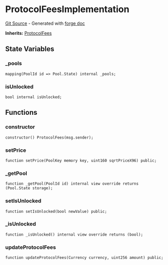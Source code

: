 # ProtocolFeesImplementation
[Git Source](https://github.com/uniswap/v4-core/blob/80311e34080fee64b6fc6c916e9a51a437d0e482/src/test/ProtocolFeesImplementation.sol) - Generated with [forge doc](https://book.getfoundry.sh/reference/forge/forge-doc)

**Inherits:**
[ProtocolFees](contracts/v4/reference/core/ProtocolFees.md)


## State Variables
### _pools

```solidity
mapping(PoolId id => Pool.State) internal _pools;
```


### isUnlocked

```solidity
bool internal isUnlocked;
```


## Functions
### constructor


```solidity
constructor() ProtocolFees(msg.sender);
```

### setPrice


```solidity
function setPrice(PoolKey memory key, uint160 sqrtPriceX96) public;
```

### _getPool


```solidity
function _getPool(PoolId id) internal view override returns (Pool.State storage);
```

### setIsUnlocked


```solidity
function setIsUnlocked(bool newValue) public;
```

### _isUnlocked


```solidity
function _isUnlocked() internal view override returns (bool);
```

### updateProtocolFees


```solidity
function updateProtocolFees(Currency currency, uint256 amount) public;
```

